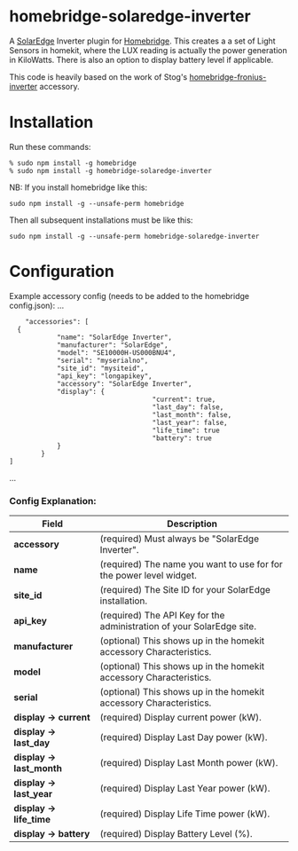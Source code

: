 # homebridge-solaredge-inverter
A [SolarEdge](https://www.solaredge.com) Inverter plugin for
[Homebridge](https://github.com/nfarina/homebridge).  This creates a a set of Light Sensors in homekit,
 where the LUX reading is actually the  power generation in KiloWatts.  There is also an option to display battery level if applicable.

This code is heavily based on the work of Stog's [homebridge-fronius-inverter](https://github.com/Stog/homebridge-fronius-inverter) accessory.

# Installation
Run these commands:

    % sudo npm install -g homebridge
    % sudo npm install -g homebridge-solaredge-inverter


NB: If you install homebridge like this:

    sudo npm install -g --unsafe-perm homebridge

Then all subsequent installations must be like this:

    sudo npm install -g --unsafe-perm homebridge-solaredge-inverter

# Configuration

Example accessory config (needs to be added to the homebridge config.json):
 ...

		"accessories": [
      {
				"name": "SolarEdge Inverter",
				"manufacturer": "SolarEdge",
				"model": "SE10000H-US000BNU4",
				"serial": "myserialno",
				"site_id": "mysiteid",
				"api_key": "longapikey",
				"accessory": "SolarEdge Inverter",
				"display": {
										"current": true,
										"last_day": false,
										"last_month": false,
										"last_year": false,
										"life_time": true
										"battery": true
				}
			}
    ]
 ...

### Config Explanation:

Field           			| Description
----------------------------|------------
**accessory**   			| (required) Must always be "SolarEdge Inverter".
**name**					| (required) The name you want to use for for the power level widget.
**site_id**  				| (required) The Site ID for your SolarEdge installation.
**api_key**		  		| (required) The API Key for the administration of your SolarEdge site.
**manufacturer**			| (optional) This shows up in the homekit accessory Characteristics.
**model**					| (optional) This shows up in the homekit accessory Characteristics.
**serial**					| (optional) This shows up in the homekit accessory Characteristics.
**display -> current**		| (required) Display current power (kW).
**display -> last_day**		| (required) Display Last Day power (kW).
**display -> last_month**	| (required) Display Last Month power (kW).
**display -> last_year**	| (required) Display Last Year power (kW).
**display -> life_time**	| (required) Display Life Time power (kW).
**display -> battery**		| (required) Display Battery Level (%).

